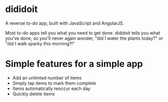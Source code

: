 # dididoit

A reverse to-do app, built with JavaScript and AngularJS.

Most to-do apps tell you what you need to get done. dididoit tells you what you've done, so you'll never again wonder, "did I water the plants today?" or "did I walk sparky this morning?!"

# Simple features for a simple app
- Add an unlimted number of items
- Simply tap items to mark them complete
- Items automatically reoccur each day
- Quickly delete items
